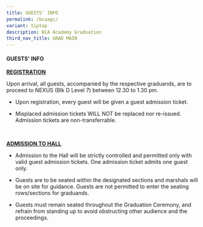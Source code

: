 ```yaml
---
title: GUESTS' INFO
permalink: /bcaagc/
variant: tiptap
description: BCA Academy Graduation
third_nav_title: GRAD MAIN
---
```

<h4><strong>GUESTS' INFO</strong></h4>
<p></p>
<p></p>
<p><strong><u>REGISTRATION</u></strong>
</p>
<p>Upon arrival, all guests, accompanied by the respective graduands, are
to proceed to NEXUS (Blk D Level 7) between 12.30 to 1.30 pm.&nbsp;</p>
<ul data-tight="true" class="tight">
<li>
<p>Upon registration, every guest will be given a guest admission ticket.</p>
</li>
<li>
<p>Misplaced admission tickets WILL NOT be replaced nor re-issued. Admission
tickets are non-transferrable.&nbsp;</p>
</li>
</ul>
<p></p>
<div class="isomer-image-wrapper">
<img style="width: 5%;" height="auto" width="100%" alt="" src="/images/fill.png">
</div>
<p><strong><u>ADMISSION TO HALL</u></strong>
</p>
<ul data-tight="true" class="tight">
<li>
<p>Admission to the Hall will be strictly controlled and permitted only with
valid guest admission tickets. One admission ticket admits one guest only.&nbsp;&nbsp;</p>
</li>
<li>
<p>Guests are to be seated within the designated sections and marshals will
be on site for guidance. Guests are not permitted to enter the seating
rows/sections for graduands.&nbsp;&nbsp;</p>
</li>
<li>
<p>Guests must remain seated throughout the Graduation Ceremony, and refrain
from standing up to avoid obstructing other audience and the proceedings.&nbsp;&nbsp;</p>
</li>
</ul>
<p></p>